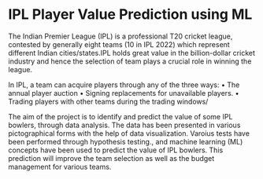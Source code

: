 # IPL Player Value Prediction using ML
The Indian Premier League (IPL) is a professional T20 cricket league, contested by generally eight teams (10 in IPL 2022) which represent different Indian cities/states.IPL holds great value in the billion-dollar cricket industry and hence the selection of team plays a crucial role in winning the league.

In IPL, a team can acquire players through any of the three ways:
• The annual player auction
• Signing replacements for unavailable players.
• Trading players with other teams during the trading windows/

The aim of the project is to identify and predict the value of some IPL bowlers, through data analysis. The data has been presented in various pictographical forms with the help of data visualization. Varoius tests have been performed through hypothesis testing., and machine learning (ML) concepts have been used to predict the value of IPL bowlers. This prediction will improve the team selection as well as the budget management for various teams.

